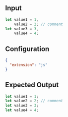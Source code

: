 
## Input
```javascript input
let value1 = 1,
    value2 = 2; // comment
let value3 = 3,
    value4 = 4;
```

## Configuration
```json configuration
{
  "extension": "js"
}
```

## Expected Output
```javascript expected output
let value1 = 1;
let value2 = 2; // comment
let value3 = 3;
let value4 = 4;
```
